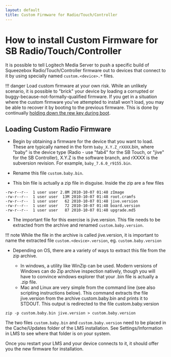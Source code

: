 ```yaml
---
layout: default
title: Custom Firmware for Radio/Touch/Controller
---
```


# How to install Custom Firmware for SB Radio/Touch/Controller

It is possible to tell Logitech Media Server to push a specific build of Squeezebox Radio/Touch/Controller firmware out to devices that connect to it by using specially named `custom.<device>.*` files.

!!! danger
    Load custom firmware at your own risk. While an unlikely scenario, it is possible to "brick" your device by loading a corrupted or buggy-because-not-formally-qualified firmware. If you get in a situation where the custom firmware you've attempted to install won't load, you may be able to recover it by booting to the previous firmware. This is done by continually [holding down the rew key during boot](special-ir-keys-reset.md).

## Loading Custom Radio Firmware

* Begin by obtaining a firmware for the device that you want to load. These are typically named in the form `baby_X.Y.Z_rXXXX`.bin, where "baby" is the device type (Radio - use "fab4" for the SB Touch, or "jive" for the SB Controller), X.Y.Z is the software branch, and rXXXX is the subversion revision. For example, `baby_7.6.0_r9155.bin`.

* Rename this file `custom.baby.bin`.

* This bin file is actually a zip file in disguise. Inside the zip are a few files

```
-rw-r--r--  1 user user 2.8M 2010-10-07 01:48 zImage
-rw-r--r--  1 user user  13M 2010-10-07 01:48 root.cramfs
-rw-r--r--  1 user user   62 2010-10-07 01:48 jive.version
-rw-r--r--  1 user user   72 2010-10-07 01:48 board.version
-rw-r--r--  1 user user   87 2010-10-07 01:48 upgrade.md5
```

* The important file for this exercise is jive.version. This file needs to be extracted from the archive and renamed `custom.baby.version`.

!!! note
    While the file in the archive is called jive.version, it is important to name the extracted file `custom.<device>.version`, eg. `custom.baby.version`

* Depending on OS, there are a variety of ways to extract this file from the zip archive.

    * In windows, a utility like WinZip can be used. Modern versions of Windows can do Zip archive inspection natively, though you will have to convince windows explorer that your .bin file is actually a .zip file.
    * Mac and Linux are very simple from the command line (see also scripting instructions below). This command extracts the file jive.version from the archive custom.baby.bin and prints it to STDOUT. This output is redirected to the file custom.baby.version

```
zip -p custom.baby.bin jive.version > custom.baby.version
```

The two files `custom.baby.bin` and `custom.baby.version` need to be placed in the Cache/Updates folder of the LMS installation. See Settings/Information in LMS to see where that folder is on your system.

Once you restart your LMS and your device connects to it, it should offer you the new firmware for installation.